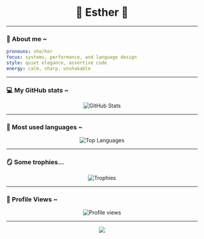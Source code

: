 <h1 align="center">🌸 Esther 🌸</h1>
<p align="center">

---

### 🌸 About me ~

```yaml
pronouns: she/her  
focus: systems, performance, and language design  
style: quiet elegance, assertive code  
energy: calm, sharp, unshakable  
```

---

### 💻 My GitHub stats ~

<p align="center">
  <img src="https://github-readme-stats.vercel.app/api?username=SterTheStar&show_icons=true&theme=rose_pine&hide_border=true&title_color=ffb6c1&icon_color=ffb6c1" alt="GitHub Stats"/>
</p>

---

### 🧸 Most used languages ~
<p align="center">
  <img src="https://github-readme-stats.vercel.app/api/top-langs/?username=SterTheStar&layout=compact&theme=rose_pine&hide_border=true&title_color=ffb6c1" alt="Top Languages"/>
</p>

---

### 🪞 Some trophies... 

<p align="center">
  <img src="https://github-profile-trophy.vercel.app/?username=SterTheStar&theme=dracula&column=4&no-frame=true&title=Stars,Followers,Commit,Repositories&margin-w=10" alt="Trophies" />
</p>

---

### 🌸 Profile Views ~

<p align="center">
  <img src="https://komarev.com/ghpvc/?username=SterTheStar&style=flat-square&color=ffb6c1" alt="Profile views" />
</p>

---

<p align="center">
  <img src="https://capsule-render.vercel.app/api?type=waving&color=gradient&height=120&section=footer"/>
</p>
